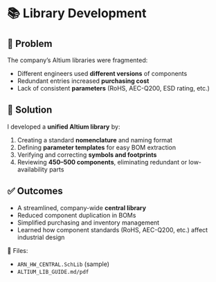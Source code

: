 # 📚 Library Development

## 🔹 Problem
The company’s Altium libraries were fragmented:
- Different engineers used **different versions** of components  
- Redundant entries increased **purchasing cost**  
- Lack of consistent **parameters** (RoHS, AEC-Q200, ESD rating, etc.)  

## 🔹 Solution
I developed a **unified Altium library** by:
1. Creating a standard **nomenclature** and naming format  
2. Defining **parameter templates** for easy BOM extraction  
3. Verifying and correcting **symbols and footprints**  
4. Reviewing **450–500 components**, eliminating redundant or low-availability parts  

## ✅ Outcomes
- A streamlined, company-wide **central library**  
- Reduced component duplication in BOMs  
- Simplified purchasing and inventory management  
- Learned how component standards (RoHS, AEC-Q200, etc.) affect industrial design  

📂 Files:  
- `ARN_HW_CENTRAL.SchLib` (sample)  
- `ALTIUM_LIB_GUIDE.md/pdf`
